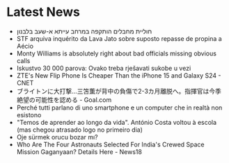 # Latest News
-  חוליית מחבלים הותקפה במרחב עייתא א-שעב בלבנון
-  STF arquiva inquérito da Lava Jato sobre suposto repasse de propina a Aécio
-  Monty Williams is absolutely right about bad officials missing obvious calls
-  Iskustvo 30 000 parova: Ovako treba rješavati sukobe u vezi
-  ZTE's New Flip Phone Is Cheaper Than the iPhone 15 and Galaxy S24 - CNET
-  ブライトンに大打撃…三笘薫が背中の負傷で2-3カ月離脱へ。指揮官は今季絶望の可能性を認める - Goal.com
-  Perché tutti parlano di uno smartphone e un computer che in realtà non esistono
-  "Temos de aprender ao longo da vida". António Costa voltou à escola (mas chegou atrasado logo no primeiro dia)
-  Oje sürmek orucu bozar mı?
-  Who Are The Four Astronauts Selected For India's Crewed Space Mission Gaganyaan? Details Here - News18
